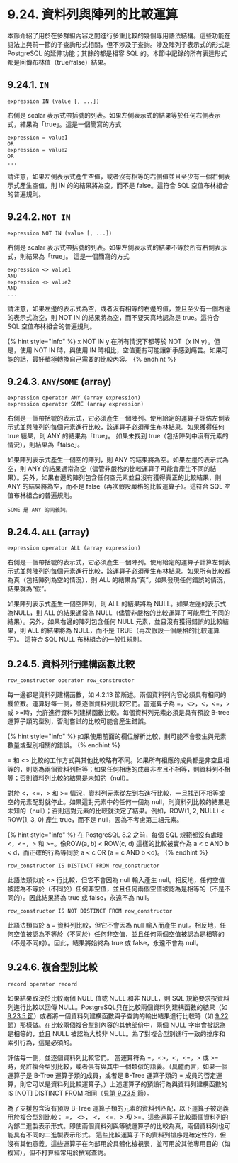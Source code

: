 # 9.24. 資料列與陣列的比較運算

本節介紹了用於在多群組內容之間進行多重比較的幾個專用語法結構。這些功能在語法上與前一節的子查詢形式相關，但不涉及子查詢。涉及陣列子表示式的形式是 PostgreSQL 的延伸功能；其餘的都是相容 SQL 的。本節中記錄的所有表達形式都是回傳布林值（true/false）結果。

## 9.24.1. `IN`

```text
expression IN (value [, ...])
```

右側是 scalar 表示式帶括號的列表。如果左側表示式的結果等於任何右側表示式，結果為「true」。這是一個簡寫的方式

```text
expression = value1
OR
expression = value2
OR
...
```

請注意，如果左側表示式產生空值，或者沒有相等的右側值並且至少有一個右側表示式產生空值，則 IN 的的結果將為空，而不是 false。這符合 SQL 空值布林組合的普遍規則。

## 9.24.2. `NOT IN`

```text
expression NOT IN (value [, ...])
```

右側是 scalar 表示式帶括號的列表。如果左側表示式的結果不等於所有右側表示式，則結果為「true」。 這是一個簡寫的方式

```text
expression <> value1
AND
expression <> value2
AND
...
```

請注意，如果左邊的表示式為空，或者沒有相等的右邊的值，並且至少有一個右邊的表示式為空，則 NOT IN 的結果將為空，而不要天真地認為是 true。這符合 SQL 空值布林組合的普遍規則。

{% hint style="info" %}
x NOT IN y 在所有情況下都等於 NOT（x IN y）。但是，使用 NOT IN 時，與使用 IN 時相比，空值更有可能讓新手感到痛苦。如果可能的話，最好積極轉換自己需要的比較內容。
{% endhint %}

## 9.24.3. `ANY`/`SOME` \(array\)

```text
expression operator ANY (array expression)
expression operator SOME (array expression)
```

右側是一個帶括號的表示式，它必須產生一個陣列。使用給定的運算子評估左側表示式並與陣列的每個元素進行比較，該運算子必須產生布林結果。如果獲得任何 true 結果，則 ANY 的結果為「true」。 如果未找到 true（包括陣列中沒有元素的情況），則結果為「false」。

如果陣列表示式產生一個空的陣列，則 ANY 的結果將為空。如果左邊的表示式為空，則 ANY 的結果通常為空（儘管非嚴格的比較運算子可能會產生不同的結果）。另外，如果右邊的陣列包含任何空元素並且沒有獲得真正的比較結果，則 ANY 的結果將為空，而不是 false（再次假設嚴格的比較運算子）。這符合 SQL 空值布林組合的普遍規則。

`SOME 是 ANY 的同義詞。`

## 9.24.4. `ALL` \(array\)

```text
expression operator ALL (array expression)
```

右側是一個帶括號的表示式，它必須產生一個陣列。使用給定的運算子計算左側表示式並與陣列的每個元素進行比較，該運算子必須產生布林結果。如果所有比較都為真（包括陣列為空的情況），則 ALL 的結果為“真”。如果發現任何錯誤的情況，結果就為“假”。

如果陣列表示式產生一個空陣列，則 ALL 的結果將為 NULL。如果左邊的表示式為NULL，則 ALL 的結果通常為 NULL（儘管非嚴格的比較運算子可能產生不同的結果）。另外，如果右邊的陣列包含任何 NULL 元素，並且沒有獲得錯誤的比較結果，則 ALL 的結果將為 NULL，而不是 TRUE（再次假設一個嚴格的比較運算子）。 這符合 SQL NULL 布林組合的一般性規則。

## 9.24.5. 資料列行建構函數比較

```text
row_constructor operator row_constructor
```

每一邊都是資料列建構函數，如 4.2.13 節所述。兩個資料列內容必須具有相同的欄位數。運算好每一側，並逐個資料列比較它們。當運算子為 =，&lt;&gt;，&lt;，&lt;=，&gt;或 &gt;=時，允許進行資料列建構函數比較。每個資料列元素必須是具有預設 B-tree運算子類的型別，否則嘗試的比較可能會産生錯誤。

{% hint style="info" %}
如果使用前面的欄位解析比較，則可能不會發生與元素數量或型別相關的錯誤。
{% endhint %}

= 和 &lt;&gt; 比較的工作方式與其他比較略有不同。如果所有相應的成員都是非空且相等的，則認為兩個資料列相等；如果任何相應的成員非空且不相等，則資料列不相等；否則資料列比較的結果是未知的（null）。

對於 &lt;，&lt;=，&gt; 和 &gt;= 情況，資料列元素從左到右進行比較，一旦找到不相等或空的元素配對就停止。如果這對元素中的任何一個為 null，則資料列比較的結果是未知的（null）；否則這對元素的比較就決定了結果。例如，ROW\(1, 2, NULL\) &lt; ROW\(1, 3, 0\) 產生 true，而不是 null，因為不考慮第三組元素。

{% hint style="info" %}
在 PostgreSQL 8.2 之前，每個 SQL 規範都沒有處理 &lt;，&lt;=，&gt; 和 &gt;=。像ROW\(a, b\) &lt; ROW\(c, d\) 這樣的比較被實作為 a &lt; c AND b &lt; d，而正確的行為等同於 a &lt; c OR \(a = c AND b &lt;d\)。
{% endhint %}

```text
row_constructor IS DISTINCT FROM row_constructor
```

此語法類似於 &lt;&gt; 行比較，但它不會因為 null 輸入產生 null。相反地，任何空值被認為不等於（不同於）任何非空值，並且任何兩個空值被認為是相等的（不是不同的）。因此結果將為 true 或 false，永遠不為 null。

```text
row_constructor IS NOT DISTINCT FROM row_constructor
```

此語法類似於 a = 資料列比較，但它不會因為 null 輸入而產生 null。相反地，任何空值被認為不等於（不同於）任何非空值，並且任何兩個空值被認為是相等的（不是不同的）。因此，結果將始終為 true 或 false，永遠不會為 null。

## 9.2**4**.6. 複合型別比較

```text
record operator record
```

如果結果取決於比較兩個 NULL 值或 NULL 和非 NULL，則 SQL 規範要求按資料列進行比較以回傳 NULL。PostgreSQL只在比較兩個資料列建構函數的結果（如 [9.23.5 節](row-and-array-comparisons.md#9-23-5-row-constructor-comparison)）或者將一個資料列建構函數與子查詢的輸出結果進行比較時（如 [9.22 節](subquery-expressions.md)）那樣做。在比較兩個複合型別內容的其他部份中，兩個 NULL 字串會被認為是相等的，並且 NULL 被認為大於非 NULL。為了對複合型別進行一致的排序和索引行為，這是必須的。

評估每一側，並逐個資料列比較它們。 當運算符為 =，&lt;&gt;，&lt;，&lt;=，&gt; 或 &gt;= 時，允許複合型別比較，或者俱有與其中一個類似的語義。（具體而言，如果一個運算子是 B-Tree 運算子類的成員，或者是 B-Tree 運算子類的 = 成員的否定運算，則它可以是資料列比較運算子。）上述運算子的預設行為與資料列建構函數的 IS \[NOT\] DISTINCT FROM 相同（見[第 9.23.5 節](row-and-array-comparisons.md#9-23-5-row-constructor-comparison)）。

為了支援包含沒有預設 B-Tree 運算子類的元素的資料列匹配，以下運算子被定義用於複合型別比較： _=，_ &lt;&gt;， _&lt;，_ &lt;=，_&gt; 和_ &gt;=。這些運算子比較兩個資料列的內部二進製表示形式。即使兩個資料列與等號運算子的比較為真，兩個資料列也可能具有不同的二進製表示形式。 這些比較運算子下的資料列排序是確定性的，但沒有其他意義。這些運算子在內部用於具體化檢視表，並可用於其他專用目的（如複寫），但不打算經常用於撰寫查詢。

